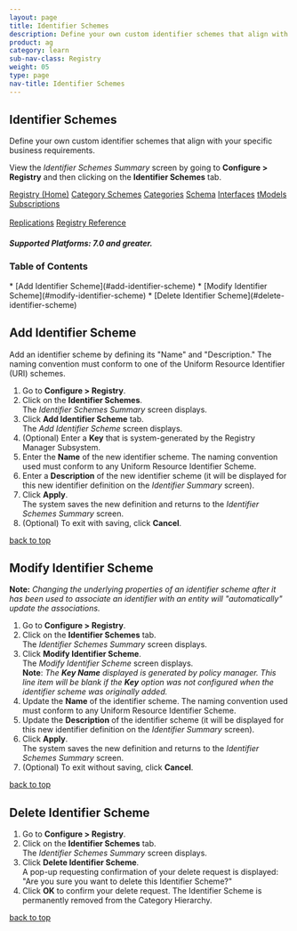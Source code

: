 ```yaml
---
layout: page
title: Identifier Schemes
description: Define your own custom identifier schemes that align with your specific business requirements.
product: ag
category: learn
sub-nav-class: Registry
weight: 05
type: page
nav-title: Identifier Schemes
---
```



## Identifier Schemes
Define your own custom identifier schemes that align with your specific business requirements.

View the *Identifier Schemes Summary* screen by going to **Configure > Registry** and then clicking on the **Identifier Schemes** tab.

<a href="registry_toc.html" class="button secondary">Registry (Home)</a> <a href="category_schemes.html" class="button secondary">Category Schemes</a> <a href="categories.html" class="button secondary">Categories</a> <a href="schema.html" class="button secondary">Schema</a> <a href="interfaces.html" class="button secondary">Interfaces</a> <a href="tmodels.html" class="button secondary">tModels</a> <a href="subscriptions.html" class="button secondary">Subscriptions</a> <br><br> <a href="replications.html" class="button secondary">Replications</a> <a href="registry_reference.html" class="button secondary">Registry Reference</a>
<h5 class="stamp">Supported Platforms: 7.0 and greater.</h5>


### Table of Contents
<div id="toc-marker"></div>
* [Add Identifier Scheme](#add-identifier-scheme)
* [Modify Identifier Scheme](#modify-identifier-scheme)
* [Delete Identifier Scheme](#delete-identifier-scheme)


## Add Identifier Scheme

Add an identifier scheme by defining its "Name" and "Description." The naming convention must conform to one of the Uniform Resource Identifier (URI) schemes.

1. Go to **Configure > Registry**.
2. Click on the **Identifier Schemes**.  
The *Identifier Schemes Summary* screen displays.
3. Click **Add Identifier Scheme** tab.  
The *Add Identifier Scheme* screen displays.
4. (Optional) Enter a **Key** that is system-generated by the Registry Manager Subsystem.
5. Enter the **Name** of the new identifier scheme. The naming convention used must conform to any Uniform Resource Identifier Scheme.
6. Enter a **Description** of the new identifier scheme (it will be displayed for this new identifier definition on the *Identifier Summary* screen).
7. Click **Apply**.  
The system saves the new definition and returns to the *Identifier Schemes Summary* screen.
8. (Optional) To exit with saving, click **Cancel**. 

<a href="#top">back to top</a> 


## Modify Identifier Scheme

**Note:** *Changing the underlying properties of an identifier scheme after it has been used to associate an identifier with an entity will "automatically" update the associations.*

1. Go to **Configure > Registry**.
2. Click on the **Identifier Schemes** tab.  
The *Identifier Schemes Summary* screen displays.
3. Click **Modify Identifier Scheme**.  
The *Modify Identifier Scheme* screen displays.  
**Note**: *The* ***Key Name*** *displayed is generated by policy manager.  This line item will be blank if the* ***Key*** *option was not configured when the identifier scheme was originally added.*
4. Update the **Name** of the identifier scheme. The naming convention used must conform to any Uniform Resource Identifier Scheme.
5. Update the **Description** of the identifier scheme (it will be displayed for this new identifier definition on the *Identifier Summary* screen).
6. Click **Apply**.  
The system saves the new definition and returns to the *Identifier Schemes Summary* screen.
7. (Optional) To exit without saving, click **Cancel**. 


<a href="#top">back to top</a> 



## Delete Identifier Scheme

1. Go to **Configure > Registry**.
2. Click on the **Identifier Schemes** tab.  
The *Identifier Schemes Summary* screen displays.
3. Click **Delete Identifier Scheme**.  
A pop-up requesting confirmation of your delete request is displayed: "Are you sure you want to delete this Identifier Scheme?"
5. Click **OK** to confirm your delete request.
The Identifier Scheme is permanently removed from the Category Hierarchy.

<a href="#top">back to top</a> 